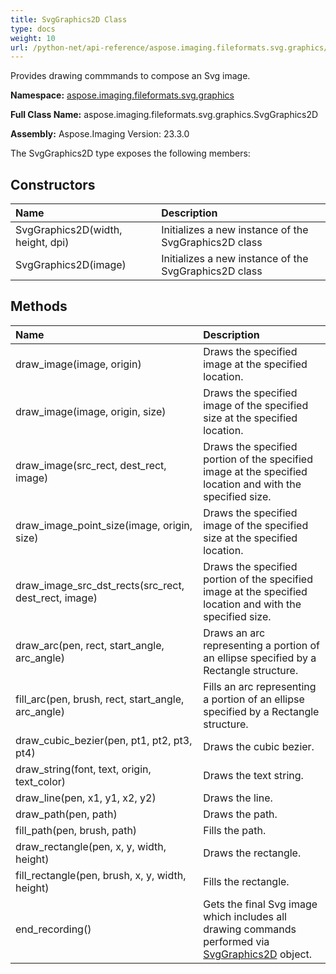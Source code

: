 ```yaml
---
title: SvgGraphics2D Class
type: docs
weight: 10
url: /python-net/api-reference/aspose.imaging.fileformats.svg.graphics/svggraphics2d/
---
```


Provides drawing commmands to compose an Svg image.

**Namespace:** [aspose.imaging.fileformats.svg.graphics](/imaging/python-net/api-reference/aspose.imaging.fileformats.svg.graphics/)

**Full Class Name:** aspose.imaging.fileformats.svg.graphics.SvgGraphics2D

**Assembly:**  Aspose.Imaging Version: 23.3.0

The SvgGraphics2D type exposes the following members:
## **Constructors**
|**Name**|**Description**|
| :- | :- |
|SvgGraphics2D(width, height, dpi)|Initializes a new instance of the SvgGraphics2D class|
|SvgGraphics2D(image)|Initializes a new instance of the SvgGraphics2D class|
## **Methods**
|**Name**|**Description**|
| :- | :- |
|draw_image(image, origin)|Draws the specified image at the specified location.|
|draw_image(image, origin, size)|Draws the specified image of the specified size at the specified location.|
|draw_image(src_rect, dest_rect, image)|Draws the specified portion of the specified image at the specified location and with the specified size.|
|draw_image_point_size(image, origin, size)|Draws the specified image of the specified size at the specified location.|
|draw_image_src_dst_rects(src_rect, dest_rect, image)|Draws the specified portion of the specified image at the specified location and with the specified size.|
|draw_arc(pen, rect, start_angle, arc_angle)|Draws an arc representing a portion of an ellipse specified by a Rectangle structure.|
|fill_arc(pen, brush, rect, start_angle, arc_angle)|Fills an arc representing a portion of an ellipse specified by a Rectangle structure.|
|draw_cubic_bezier(pen, pt1, pt2, pt3, pt4)|Draws the cubic bezier.|
|draw_string(font, text, origin, text_color)|Draws the text string.|
|draw_line(pen, x1, y1, x2, y2)|Draws the line.|
|draw_path(pen, path)|Draws the path.|
|fill_path(pen, brush, path)|Fills the path.|
|draw_rectangle(pen, x, y, width, height)|Draws the rectangle.|
|fill_rectangle(pen, brush, x, y, width, height)|Fills the rectangle.|
|end_recording()|Gets the final Svg image which includes all drawing commands performed via [SvgGraphics2D](/imaging/python-net/api-reference/aspose.imaging.fileformats.svg.graphics/svggraphics2d/) object.|
